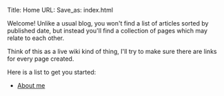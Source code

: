 Title: Home
URL:
Save_as: index.html

Welcome! Unlike a usual blog, you won't find a list of articles sorted by
published date, but instead you'll find a collection of pages which may
relate to each other.

Think of this as a live wiki kind of thing, I'll try to make sure there are
links for every page created.

Here is a list to get you started:

- [About me](/about)
